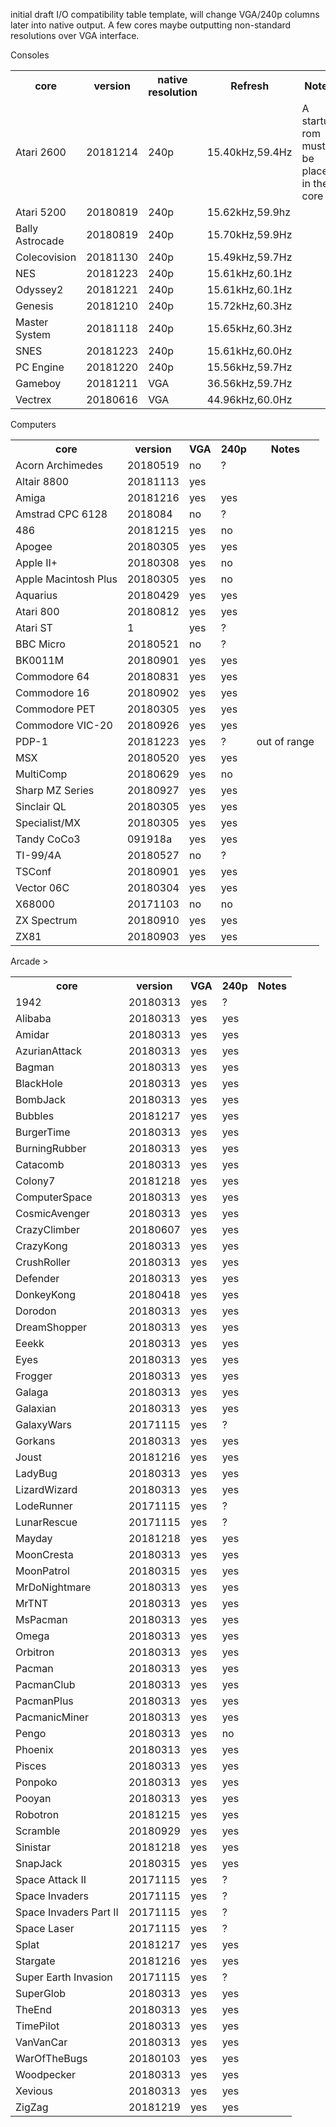 initial draft I/O compatibility table template, will change VGA/240p columns later into native output.  A few cores maybe outputting non-standard resolutions over VGA interface.


Consoles
<table><tr><th>core</th><th>version</th><th>native resolution</th><th>Refresh</th><th>Notes</th></tr>
<tr><td>Atari 2600</td><td>20181214</td><td>240p</td><td>15.40kHz,59.4Hz</td><td>A startup rom must be placed in the core</td></tr>
<tr><td>Atari 5200</td><td>20180819</td><td>240p</td><td>15.62kHz,59.9hz</td><td></td></tr>
<tr><td>Bally Astrocade</td><td>20180819</td><td>240p</td><td>15.70kHz,59.9Hz</td><td></td></tr>
<tr><td>Colecovision</td><td>20181130</td><td>240p</td><td>15.49kHz,59.7Hz</td><td></td></tr>
<tr><td>NES</td><td>20181223</td><td>240p</td><td>15.61kHz,60.1Hz</td><td></td></tr>
<tr><td>Odyssey2</td><td>20181221</td><td>240p</td><td>15.61kHz,60.1Hz</td><td></td></tr>
<tr><td>Genesis</td><td>20181210</td><td>240p</td><td>15.72kHz,60.3Hz</td><td></td></tr>
<tr><td>Master System</td><td>20181118</td><td>240p</td><td>15.65kHz,60.3Hz</td><td></td></tr>
<tr><td>SNES</td><td>20181223</td><td>240p</td><td>15.61kHz,60.0Hz</td><td></td></tr>
<tr><td>PC Engine</td><td>20181220</td><td>240p</td><td>15.56kHz,59.7Hz</td><td></td></tr>
<tr><td>Gameboy</td><td>20181211</td><td>VGA</td><td>36.56kHz,59.7Hz</td><td></td></tr>
<tr><td>Vectrex</td><td>20180616</td><td>VGA</td><td>44.96kHz,60.0Hz</td><td></td></tr>
</table>
Computers
<table>
<tr><th>core</th><th>version</th><th>VGA</th><th>240p</th><th>Notes</th></tr>
<tr><td>Acorn Archimedes</td><td>20180519</td><td>no</td><td>?</td><td></td></tr>
<tr><td>Altair 8800</td><td>20181113</td><td>yes</td><td></td><td></td></tr>
<tr><td>Amiga</td><td>20181216</td><td>yes</td><td>yes</td><td></td></tr>
<tr><td>Amstrad CPC 6128</td><td>2018084</td><td>no</td><td>?</td><td></td></tr>
<tr><td>486</td><td>20181215</td><td>yes</td><td>no</td><td></td></tr>
<tr><td>Apogee</td><td>20180305</td><td>yes</td><td>yes</td><td></td></tr>
<tr><td>Apple II+</td><td>20180308</td><td>yes</td><td>no</td><td></td></tr>
<tr><td>Apple Macintosh Plus</td><td>20180305</td><td>yes</td><td>no</td><td></td></tr>
<tr><td>Aquarius</td><td>20180429</td><td>yes</td><td>yes</td><td></td></tr>
<tr><td>Atari 800</td><td>20180812</td><td>yes</td><td>yes</td><td></td></tr>
<tr><td>Atari ST</td><td>1</td><td>yes</td><td>?</td><td></td></tr>
<tr><td>BBC Micro</td><td>20180521</td><td>no</td><td>?</td><td></td></tr>
<tr><td>BK0011M</td><td>20180901</td><td>yes</td><td>yes</td><td></td></tr>
<tr><td>Commodore 64</td><td>20180831</td><td>yes</td><td>yes</td><td></td></tr>
<tr><td>Commodore 16</td><td>20180902</td><td>yes</td><td>yes</td><td></td></tr>
<tr><td>Commodore PET</td><td>20180305</td><td>yes</td><td>yes</td><td></td></tr>
<tr><td>Commodore VIC-20</td><td>20180926</td><td>yes</td><td>yes</td><td></td></tr>
<tr><td>PDP-1</td><td>20181223</td><td>yes</td><td>?</td><td>out of range</td></tr>
<tr><td>MSX</td><td>20180520</td><td>yes</td><td>yes</td><td></td></tr>
<tr><td>MultiComp</td><td>20180629</td><td>yes</td><td>no</td><td></td></tr>
<tr><td>Sharp MZ Series</td><td>20180927</td><td>yes</td><td>yes</td><td></td></tr>
<tr><td>Sinclair QL</td><td>20180305</td><td>yes</td><td>yes</td><td></td></tr>
<tr><td>Specialist/MX</td><td>20180305</td><td>yes</td><td>yes</td><td></td></tr>
<tr><td>Tandy CoCo3</td><td>091918a</td><td>yes</td><td>yes</td><td></td></tr>
<tr><td>TI-99/4A</td><td>20180527</td><td>no</td><td>?</td><td></td></tr>
<tr><td>TSConf</td><td>20180901</td><td>yes</td><td>yes</td><td></td></tr>
<tr><td>Vector 06C</td><td>20180304</td><td>yes</td><td>yes</td><td></td></tr>
<tr><td>X68000</td><td>20171103</td><td>no</td><td>no</td><td></td></tr>
<tr><td>ZX Spectrum</td><td>20180910</td><td>yes</td><td>yes</td><td></td></tr>
<tr><td>ZX81</td><td>20180903</td><td>yes</td><td>yes</td><td></td></tr>
</table>
Arcade
<table>
<tr><th>core</th><th>version</th><th>VGA</th><th>240p</th><th>Notes</th></tr>
<tr><td>1942</td><td>20180313</td><td>yes</td><td>?</td><td></td></tr>
<tr><td>Alibaba</td><td>20180313</td><td>yes</td><td>yes</td><td></td></tr>
<tr><td>Amidar</td><td>20180313</td><td>yes</td><td>yes</td><td></td></tr>
<tr><td>AzurianAttack</td><td>20180313</td><td>yes</td><td>yes</td><td></td></tr>
<tr><td>Bagman</td><td>20180313</td><td>yes</td><td>yes</td><td></td></tr>
<tr><td>BlackHole</td><td>20180313</td><td>yes</td><td>yes</td><td></td></tr>
<tr><td>BombJack</td><td>20180313</td><td>yes</td><td>yes</td><td></td></tr>
<tr><td>Bubbles</td><td>20181217</td><td>yes</td><td>yes</td><td></td></tr>
<tr><td>BurgerTime</td><td>20180313</td><td>yes</td><td>yes</td><td></td></tr>
<tr><td>BurningRubber</td><td>20180313</td><td>yes</td><td>yes</td><td></td></tr>
<tr><td>Catacomb</td><td>20180313</td><td>yes</td><td>yes</td><td></td></tr>
<tr><td>Colony7</td><td>20181218</td><td>yes</td><td>yes</td><td></td></tr>
<tr><td>ComputerSpace</td><td>20180313</td><td>yes</td><td>yes</td><td></td></tr>
<tr><td>CosmicAvenger</td><td>20180313</td><td>yes</td><td>yes</td><td></td></tr>
<tr><td>CrazyClimber</td><td>20180607</td><td>yes</td><td>yes</td><td></td></tr>
<tr><td>CrazyKong</td><td>20180313</td><td>yes</td><td>yes</td><td></td></tr>
<tr><td>CrushRoller</td><td>20180313</td><td>yes</td><td>yes</td><td></td></tr>
<tr><td>Defender</td><td>20180313</td><td>yes</td><td>yes</td><td></td></tr>
<tr><td>DonkeyKong</td><td>20180418</td><td>yes</td><td>yes</td><td></td></tr>
<tr><td>Dorodon</td><td>20180313</td><td>yes</td><td>yes</td><td></td></tr>
<tr><td>DreamShopper</td><td>20180313</td><td>yes</td><td>yes</td><td></td></tr>
<tr><td>Eeekk</td><td>20180313</td><td>yes</td><td>yes</td><td></td></tr>
<tr><td>Eyes</td><td>20180313</td><td>yes</td><td>yes</td><td></td></tr>
<tr><td>Frogger</td><td>20180313</td><td>yes</td><td>yes</td><td></td></tr>
<tr><td>Galaga</td><td>20180313</td><td>yes</td><td>yes</td><td></td></tr>
<tr><td>Galaxian</td><td>20180313</td><td>yes</td><td>yes</td><td></td></tr>
<tr><td>GalaxyWars</td><td>20171115</td><td>yes</td><td>?</td><td></td></tr>
<tr><td>Gorkans</td><td>20180313</td><td>yes</td><td>yes</td><td></td></tr>
<tr><td>Joust</td><td>20181216</td><td>yes</td><td>yes</td><td></td></tr>
<tr><td>LadyBug</td><td>20180313</td><td>yes</td><td>yes</td><td></td></tr>
<tr><td>LizardWizard</td><td>20180313</td><td>yes</td><td>yes</td><td></td></tr>
<tr><td>LodeRunner</td><td>20171115</td><td>yes</td><td>?</td><td></td></tr>
<tr><td>LunarRescue</td><td>20171115</td><td>yes</td><td>?</td><td></td></tr>
<tr><td>Mayday</td><td>20181218</td><td>yes</td><td>yes</td><td></td></tr>
<tr><td>MoonCresta</td><td>20180313</td><td>yes</td><td>yes</td><td></td></tr>
<tr><td>MoonPatrol</td><td>20180315</td><td>yes</td><td>yes</td><td></td></tr>
<tr><td>MrDoNightmare</td><td>20180313</td><td>yes</td><td>yes</td><td></td></tr>
<tr><td>MrTNT</td><td>20180313</td><td>yes</td><td>yes</td><td></td></tr>
<tr><td>MsPacman</td><td>20180313</td><td>yes</td><td>yes</td><td></td></tr>
<tr><td>Omega</td><td>20180313</td><td>yes</td><td>yes</td><td></td></tr>
<tr><td>Orbitron</td><td>20180313</td><td>yes</td><td>yes</td><td></td></tr>
<tr><td>Pacman</td><td>20180313</td><td>yes</td><td>yes</td><td></td></tr>
<tr><td>PacmanClub</td><td>20180313</td><td>yes</td><td>yes</td><td></td></tr>
<tr><td>PacmanPlus</td><td>20180313</td><td>yes</td><td>yes</td><td></td></tr>
<tr><td>PacmanicMiner</td><td>20180313</td><td>yes</td><td>yes</td><td></td></tr>>
<tr><td>Pengo</td><td>20180313</td><td>yes</td><td>no</td><td></td></tr>
<tr><td>Phoenix</td><td>20180313</td><td>yes</td><td>yes</td><td></td></tr>
<tr><td>Pisces</td><td>20180313</td><td>yes</td><td>yes</td><td></td></tr>
<tr><td>Ponpoko</td><td>20180313</td><td>yes</td><td>yes</td><td></td></tr>
<tr><td>Pooyan</td><td>20180313</td><td>yes</td><td>yes</td><td></td></tr>
<tr><td>Robotron</td><td>20181215</td><td>yes</td><td>yes</td><td></td></tr>
<tr><td>Scramble</td><td>20180929</td><td>yes</td><td>yes</td><td></td></tr>
<tr><td>Sinistar</td><td>20181218</td><td>yes</td><td>yes</td><td></td></tr>
<tr><td>SnapJack</td><td>20180315</td><td>yes</td><td>yes</td><td></td></tr>
<tr><td>Space Attack II</td><td>20171115</td><td>yes</td><td>?</td><td></td></tr>
<tr><td>Space Invaders</td><td>20171115</td><td>yes</td><td>?</td><td></td></tr>
<tr><td>Space Invaders Part II</td><td>20171115</td><td>yes</td><td>?</td><td></td></tr>
<tr><td>Space Laser</td><td>20171115</td><td>yes</td><td>?</td><td></td></tr>
<tr><td>Splat</td><td>20181217</td><td>yes</td><td>yes</td><td></td></tr>
<tr><td>Stargate</td><td>20181216</td><td>yes</td><td>yes</td><td></td></tr>
<tr><td>Super Earth Invasion</td><td>20171115</td><td>yes</td><td>?</td><td></td></tr>
<tr><td>SuperGlob</td><td>20180313</td><td>yes</td><td>yes</td><td></td></tr>
<tr><td>TheEnd</td><td>20180313</td><td>yes</td><td>yes</td><td></td></tr>
<tr><td>TimePilot</td><td>20180313</td><td>yes</td><td>yes</td><td></td></tr>
<tr><td>VanVanCar</td><td>20180313</td><td>yes</td><td>yes</td><td></td></tr>
<tr><td>WarOfTheBugs</td><td>20180103</td><td>yes</td><td>yes</td><td></td></tr>
<tr><td>Woodpecker</td><td>20180313</td><td>yes</td><td>yes</td><td></td></tr>
<tr><td>Xevious</td><td>20180313</td><td>yes</td><td>yes</td><td></td></tr>
<tr><td>ZigZag</td><td>20181219</td><td>yes</td><td>yes</td><td></td></tr>
</table>






